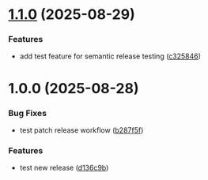# [1.1.0](https://github.com/fabricekrebs/demo-webapp/compare/v1.0.0...v1.1.0) (2025-08-29)


### Features

* add test feature for semantic release testing ([c325846](https://github.com/fabricekrebs/demo-webapp/commit/c325846062d7e653bc150b8713b65e1dfe45ad7f))

# 1.0.0 (2025-08-28)


### Bug Fixes

* test patch release workflow ([b287f5f](https://github.com/fabricekrebs/demo-webapp/commit/b287f5f813bcc50da28db9c181928cba9bc7bfea))


### Features

* test new release ([d136c9b](https://github.com/fabricekrebs/demo-webapp/commit/d136c9b57cdbe60554cc56435910690e080c4173))

